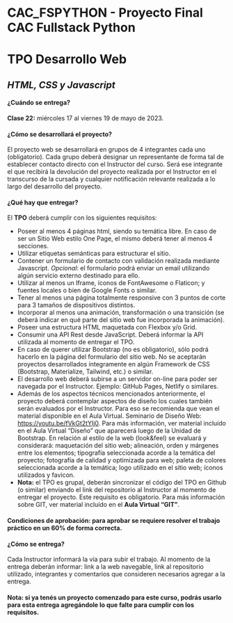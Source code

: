# CAC_FSPYTHON - Proyecto Final CAC Fullstack Python
# TPO Desarrollo Web
## _HTML, CSS y Javascript_

#### **¿Cuándo se entrega?**
**Clase 22:** miércoles 17 al viernes 19 de mayo de 2023.

#### **¿Cómo se desarrollará el proyecto?**
El proyecto web se desarrollará en grupos de 4 integrantes cada uno (obligatorio). Cada grupo deberá designar un representante de forma tal de establecer contacto directo con el Instructor del curso. Será ese integrante el que recibirá la devolución del proyecto realizada por el Instructor en el transcurso de la cursada y cualquier notificación relevante realizada a lo largo del desarrollo del proyecto.

#### **¿Qué hay que entregar?**
El **TPO** deberá cumplir con los siguientes requisitos:
- Poseer al menos 4 páginas html, siendo su temática libre. En caso de ser un Sitio Web estilo One Page, el mismo deberá tener al menos 4 secciones.
- Utilizar etiquetas semánticas para estructurar el sitio.
- Contener un formulario de contacto con validación realizada mediante Javascript.
_Opcional_: el formulario podrá enviar un email utilizando algún servicio externo destinado para ello.
- Utilizar al menos un Iframe, íconos de FontAwesome o Flaticon; y fuentes locales o bien de Google Fonts o similar.
- Tener al menos una página totalmente responsive con 3 puntos de corte para 3 tamaños de dispositivos distintos.
- Incorporar al menos una animación, transformación o una transición (se deberá indicar en qué parte del sitio web fue incorporada la animación).
- Poseer una estructura HTML maquetada con Flexbox y/o Grid.
- Consumir una API Rest desde JavaScript. Deberá informar la API utilizada al momento de entregar el TPO.
- En caso de querer utilizar Bootstrap (no es obligatorio), sólo podrá hacerlo en la página del formulario del sitio web. No se aceptarán proyectos desarrollados íntegramente en algún Framework de CSS (Bootstrap, Materialize, Tailwind, etc.) o similar.
- El desarrollo web deberá subirse a un servidor on-line para poder ser navegada por el Instructor. Ejemplo: GitHub Pages, Netlify o similares.
- Además de los aspectos técnicos mencionados anteriormente, el proyecto deberá contemplar aspectos de diseño los cuales también serán evaluados por el Instructor. Para eso se recomienda que vean el material disponible en el Aula Virtual. Seminario de Diseño Web: https://youtu.be/fVkGt2tYIj0. Para más información, ver material incluído en el Aula Virtual “Diseño” que aparecerá luego de la Unidad de Bootstrap. En relación al estilo de la web (look&feel) se evaluará y considerará: maquetación del sitio web; alineación, orden y márgenes entre los elementos; tipografía seleccionada acorde a la temática del proyecto; fotografía de calidad y optimizada para web; paleta de colores seleccionada acorde a la temática; logo utilizado en el sitio web; íconos utilizados y favicon.
- **Nota:** el TPO es grupal, deberán sincronizar el código del TPO en Github (o similar) enviando el link del repositorio al Instructor al momento de entregar el proyecto. Este requisito es obligatorio. Para más información sobre GIT, ver material incluído en el **Aula Virtual “GIT”**.

#### **Condiciones de aprobación:** para aprobar se requiere resolver el trabajo práctico en un 60% de forma correcta.

#### **¿Cómo se entrega?**
Cada Instructor informará la vía para subir el trabajo. Al momento de la entrega deberán informar: link a la web navegable, link al repositorio utilizado, integrantes y comentarios que consideren necesarios agregar a la entrega.
#### **Nota:** si ya tenés un proyecto comenzado para este curso, podrás usarlo para esta entrega agregándole lo que falte para cumplir con los requisitos.

